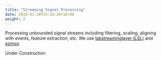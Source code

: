 ```yaml
---
title: "Streaming Signal Processing"
date: 2019-01-28T15:15:26+10:00
weight: 2
---
```


Processing unbounded signal streams including filtering, scaling, aligning with events, feature extraction, etc.
We use [labstreaminglayer (LSL)](https://labstreaminglayer.readthedocs.io/) and [ezmsg](www.ezmsg.org).

Under Construction
